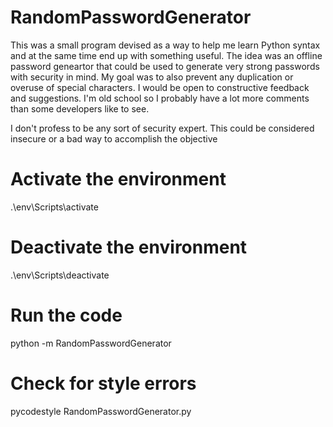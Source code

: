 # RandomPasswordGenerator

This was a small program devised as a way to help me learn Python syntax and at the same time end up with something useful.  The idea was an offline password geneartor that could be used to generate very strong passwords with security in mind.  My goal was to also prevent any duplication or overuse of special characters.  I would be open to constructive feedback and suggestions.   I'm old school so I probably have a lot more comments than some developers like to see.

I don't profess to be any sort of security expert.  This could be considered insecure or a bad way to accomplish the objective


# Activate the environment

.\env\Scripts\activate

# Deactivate the environment

.\env\Scripts\deactivate


# Run the code

python -m RandomPasswordGenerator


# Check for style errors

pycodestyle RandomPasswordGenerator.py
